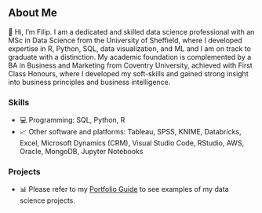 ## About Me
:wave: Hi, I’m Filip. I am a dedicated and skilled data science professional with an MSc in Data Science from the University of Sheffield,
where I developed expertise in R, Python, SQL, data visualization, and ML and I am on track to graduate with a distinction.
My academic foundation is complemented by a BA in Business and Marketing from Coventry University, achieved with First Class Honours,
where I developed my soft-skills and gained strong insight into business principles and business intelligence. 
### Skills
- :computer: Programming: SQL, Python, R
- :chart_with_upwards_trend: Other software and platforms: Tableau, SPSS, KNIME, Databricks, Excel, Microsoft Dynamics (CRM), Visual Studio Code, RStudio, AWS, Oracle, MongoDB, Jupyter Notebooks
### Projects
- :bar_chart: Please refer to my [Portfolio Guide](https://github.com/filsoch/Portfolio-guide/blob/main/README.md) to see examples of my data science projects.

<!---
filsoch/filsoch is a ✨ special ✨ repository because its `README.md` (this file) appears on your GitHub profile.
You can click the Preview link to take a look at your changes.
--->
